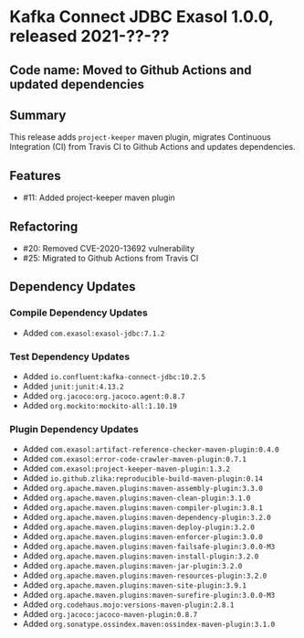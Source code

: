 # Kafka Connect JDBC Exasol 1.0.0, released 2021-??-??

## Code name: Moved to Github Actions and updated dependencies

## Summary

This release adds `project-keeper` maven plugin, migrates Continuous Integration (CI) from Travis CI to Github Actions and updates dependencies.

## Features

* #11: Added project-keeper maven plugin

## Refactoring

* #20: Removed CVE-2020-13692 vulnerability
* #25: Migrated to Github Actions from Travis CI

## Dependency Updates

### Compile Dependency Updates

* Added `com.exasol:exasol-jdbc:7.1.2`

### Test Dependency Updates

* Added `io.confluent:kafka-connect-jdbc:10.2.5`
* Added `junit:junit:4.13.2`
* Added `org.jacoco:org.jacoco.agent:0.8.7`
* Added `org.mockito:mockito-all:1.10.19`

### Plugin Dependency Updates

* Added `com.exasol:artifact-reference-checker-maven-plugin:0.4.0`
* Added `com.exasol:error-code-crawler-maven-plugin:0.7.1`
* Added `com.exasol:project-keeper-maven-plugin:1.3.2`
* Added `io.github.zlika:reproducible-build-maven-plugin:0.14`
* Added `org.apache.maven.plugins:maven-assembly-plugin:3.3.0`
* Added `org.apache.maven.plugins:maven-clean-plugin:3.1.0`
* Added `org.apache.maven.plugins:maven-compiler-plugin:3.8.1`
* Added `org.apache.maven.plugins:maven-dependency-plugin:3.2.0`
* Added `org.apache.maven.plugins:maven-deploy-plugin:3.2.0`
* Added `org.apache.maven.plugins:maven-enforcer-plugin:3.0.0`
* Added `org.apache.maven.plugins:maven-failsafe-plugin:3.0.0-M3`
* Added `org.apache.maven.plugins:maven-install-plugin:3.2.0`
* Added `org.apache.maven.plugins:maven-jar-plugin:3.2.0`
* Added `org.apache.maven.plugins:maven-resources-plugin:3.2.0`
* Added `org.apache.maven.plugins:maven-site-plugin:3.9.1`
* Added `org.apache.maven.plugins:maven-surefire-plugin:3.0.0-M3`
* Added `org.codehaus.mojo:versions-maven-plugin:2.8.1`
* Added `org.jacoco:jacoco-maven-plugin:0.8.7`
* Added `org.sonatype.ossindex.maven:ossindex-maven-plugin:3.1.0`
